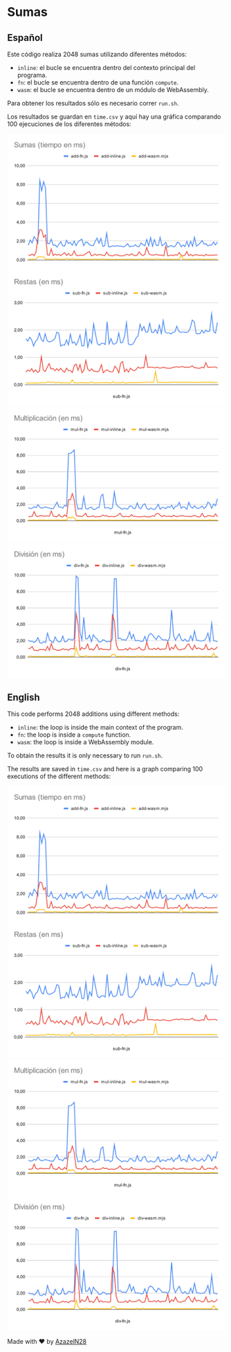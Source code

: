 # Sumas

## Español 

Este código realiza 2048 sumas utilizando diferentes métodos:

- `inline`: el bucle se encuentra dentro del contexto principal del programa.
- `fn`: el bucle se encuentra dentro de una función `compute`.
- `wasm`: el bucle se encuentra dentro de un módulo de WebAssembly.

Para obtener los resultados sólo es necesario correr `run.sh`.

Los resultados se guardan en `time.csv` y aquí hay una gráfica comparando 100
ejecuciones de los diferentes métodos:

![Sumas](images/add.svg)
![Restas](images/sub.svg)
![Multiplicaciones](images/mul.svg)
![Divisiones](images/div.svg)

## English

This code performs 2048 additions using different methods:

- `inline`: the loop is inside the main context of the program.
- `fn`: the loop is inside a `compute` function.
- `wasm`: the loop is inside a WebAssembly module.

To obtain the results it is only necessary to run `run.sh`.

The results are saved in `time.csv` and here is a graph comparing 100 
executions of the different methods:

![Additions](images/add.svg)
![Subtractions](images/sub.svg)
![Multiplications](images/mul.svg)
![Divisions](images/div.svg)

Made with :heart: by [AzazelN28](https://github.com/azazeln28)
